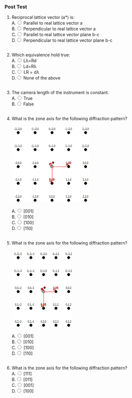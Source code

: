 ### Post Test

1.	Reciprocal lattice vector (a*) is: 
                        <br>
                        A.<input type="radio" name="but" id="rb11" onclick="click1();">&nbsp;Parallel to real lattice vector a
                        <br>
                        B.<input type="radio" name="but" id="rb12" onclick="click1();">&nbsp;Perpendicular to real lattice vector a
                        <br>
                        C.<input type="radio" name="but" id="rb13" onclick="click1();">&nbsp;Parallel to real lattice vector plane b-c
                        <br>
                        D.<input type="radio" name="but" id="rb14" onclick="click1();">&nbsp;Perpendicular to real lattice vector plane b-c	
                        <br>
                        <p id = "p1"></p>
                        <br>
2.	Which equivalence hold true:
                        <br>
                        A.<input type="radio" name="but" id="rb11" onclick="click1();">&nbsp;Lλ=Rd
                        <br>
                        B.<input type="radio" name="but" id="rb12" onclick="click1();">&nbsp;Ld=Rλ
                        <br>
                        C.<input type="radio" name="but" id="rb13" onclick="click1();">&nbsp;LR = dλ
                        <br>
                        D.<input type="radio" name="but" id="rb14" onclick="click1();">&nbsp;None of the above
                        <br>
                        <p id = "p1"></p>
                        <br>
3.	The camera length of the instrument is constant. 
                        <br>
                        A.<input type="radio" name="but" id="rb11" onclick="click1();">&nbsp;True
                        <br>
                        B.<input type="radio" name="but" id="rb12" onclick="click1();">&nbsp;False
                        <br>
                        <p id = "p1"></p>
                        <br>
4.	What is the zone axis for the following diffraction pattern?
                        <br><br>
                        <img src="images/post4.png"><br>
                        <br>
                        A.<input type="radio" name="but" id="rb11" onclick="click1();">&nbsp;[001]
                        <br>
                        B.<input type="radio" name="but" id="rb12" onclick="click1();">&nbsp;[010]
                        <br>
                        C.<input type="radio" name="but" id="rb13" onclick="click1();">&nbsp;[100]
                        <br>
                        D.<input type="radio" name="but" id="rb14" onclick="click1();">&nbsp;[110]
                        <br>
                        <p id = "p1"></p>
                        <br>
5.	What is the zone axis for the following diffraction pattern?
                        <br><br>
                        <img src="images/post5.png"><br>
                        <br>
                        A.<input type="radio" name="but" id="rb11" onclick="click1();">&nbsp;[001]
                        <br>
                        B.<input type="radio" name="but" id="rb12" onclick="click1();">&nbsp;[010]
                        <br>
                        C.<input type="radio" name="but" id="rb13" onclick="click1();">&nbsp;[100]
                        <br>
                        D.<input type="radio" name="but" id="rb14" onclick="click1();">&nbsp;[110]
                        <br>
                        <p id = "p1"></p>
                        <br> 
6.	What is the zone axis for the following diffraction pattern?
                        <br>
                        A.<input type="radio" name="but" id="rb11" onclick="click1();">&nbsp;[111]
                        <br>
                        B.<input type="radio" name="but" id="rb12" onclick="click1();">&nbsp;[011]
                        <br>
                        C.<input type="radio" name="but" id="rb13" onclick="click1();">&nbsp;[001] 
                        <br>
                        D.<input type="radio" name="but" id="rb14" onclick="click1();">&nbsp;[100]
                        <br>
                        <p id = "p1"></p>
                        <br>                                                                      